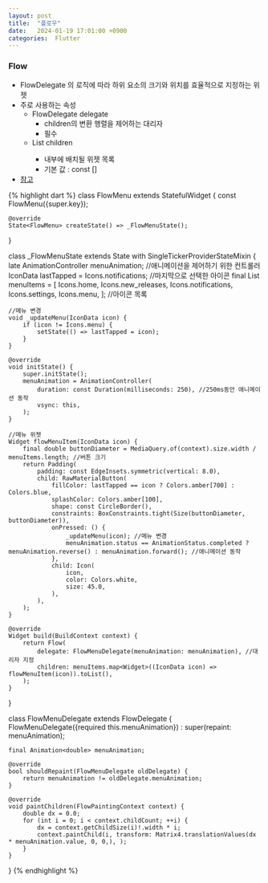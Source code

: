 ```yaml
---
layout: post
title:  "플로우"
date:   2024-01-19 17:01:00 +0900
categories:  Flutter
---
```


### Flow

- FlowDelegate 의 로직에 따라 하위 요소의 크기와 위치를 효율적으로 지정하는 위젯
- 주로 사용하는 속성
    - FlowDelegate delegate
        - children의 변환 행렬을 제어하는 ​​대리자
        - 필수
    - List<Widget> children
        - 내부에 배치될 위젯 목록
        - 기본 값 : const <Widget>[]
- [참고](https://api.flutter.dev/flutter/widgets/Flow-class.html)

{% highlight dart %}
class FlowMenu extends StatefulWidget {
    const FlowMenu({super.key});

    @override
    State<FlowMenu> createState() => _FlowMenuState();
}

class _FlowMenuState extends State<FlowMenu> with SingleTickerProviderStateMixin {
    late AnimationController menuAnimation; //애니메이션을 제어하기 위한 컨트롤러
    IconData lastTapped = Icons.notifications; //마지막으로 선택한 아이콘
    final List<IconData> menuItems = <IconData>[ Icons.home, Icons.new_releases, Icons.notifications, Icons.settings, Icons.menu, ]; //아이콘 목록

    //메뉴 변경
    void _updateMenu(IconData icon) {
        if (icon != Icons.menu) {
            setState(() => lastTapped = icon);
        }
    }

    @override
    void initState() {
        super.initState();
        menuAnimation = AnimationController(
            duration: const Duration(milliseconds: 250), //250ms동안 애니메이션 동작
            vsync: this,
        );
    }

    //메뉴 위젯
    Widget flowMenuItem(IconData icon) {
        final double buttonDiameter = MediaQuery.of(context).size.width / menuItems.length; //버튼 크기
        return Padding(
            padding: const EdgeInsets.symmetric(vertical: 8.0),
            child: RawMaterialButton(
                fillColor: lastTapped == icon ? Colors.amber[700] : Colors.blue,
                splashColor: Colors.amber[100],
                shape: const CircleBorder(),
                constraints: BoxConstraints.tight(Size(buttonDiameter, buttonDiameter)),
                onPressed: () {
                    _updateMenu(icon); //메뉴 변경
                    menuAnimation.status == AnimationStatus.completed ? menuAnimation.reverse() : menuAnimation.forward(); //애니메이션 동작
                },
                child: Icon(
                    icon,
                    color: Colors.white,
                    size: 45.0,
                ),
            ),
        );
    }

    @override
    Widget build(BuildContext context) {
        return Flow(
            delegate: FlowMenuDelegate(menuAnimation: menuAnimation), //대리자 지정
            children: menuItems.map<Widget>((IconData icon) => flowMenuItem(icon)).toList(),
        );
    }
}

class FlowMenuDelegate extends FlowDelegate {
    FlowMenuDelegate({required this.menuAnimation}) : super(repaint: menuAnimation);

    final Animation<double> menuAnimation;

    @override
    bool shouldRepaint(FlowMenuDelegate oldDelegate) {
        return menuAnimation != oldDelegate.menuAnimation;
    }

    @override
    void paintChildren(FlowPaintingContext context) {
        double dx = 0.0;
        for (int i = 0; i < context.childCount; ++i) {
            dx = context.getChildSize(i)!.width * i;
            context.paintChild(i, transform: Matrix4.translationValues(dx * menuAnimation.value, 0, 0,), );
        }
    }
}
{% endhighlight %}